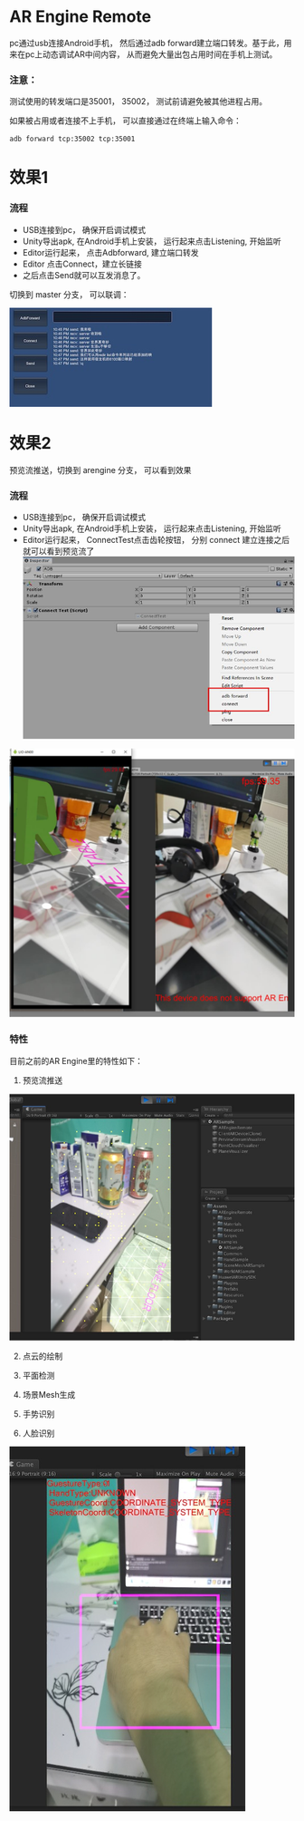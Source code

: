 
# AR Engine Remote

pc通过usb连接Android手机， 然后通过adb forward建立端口转发。基于此，用来在pc上动态调试AR中间内容， 从而避免大量出包占用时间在手机上测试。

### 注意：

测试使用的转发端口是35001， 35002， 测试前请避免被其他进程占用。

如果被占用或者连接不上手机， 可以直接通过在终端上输入命令：

```
adb forward tcp:35002 tcp:35001
```



# 效果1


### 流程

* USB连接到pc， 确保开启调试模式
* Unity导出apk, 在Android手机上安装， 运行起来点击Listening, 开始监听
* Editor运行起来， 点击Adbforward, 建立端口转发
* Editor 点击Connect，建立长链接
* 之后点击Send就可以互发消息了。

切换到 master 分支， 可以联调：

![](.image/adb3.jpg)


# 效果2

预览流推送，切换到 arengine 分支， 可以看到效果


### 流程

* USB连接到pc， 确保开启调试模式
* Unity导出apk, 在Android手机上安装， 运行起来点击Listening, 开始监听
* Editor运行起来， ConnectTest点击齿轮按钮， 分别 connect 建立连接之后就可以看到预览流了
![](.image/2.JPG)

![](.image/1.JPG)


### 特性

目前之前的AR Engine里的特性如下：

1. 预览流推送

![](.image/world.jpg)

2. 点云的绘制


3. 平面检测


4. 场景Mesh生成


5. 手势识别


6. 人脸识别


![](.image/hand.jpg)